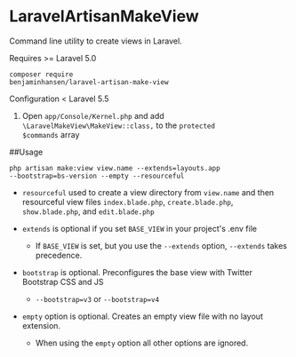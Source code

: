 # LaravelArtisanMakeView

Command line utility to create views in Laravel.

Requires >= Laravel 5.0

<code>composer require benjaminhansen/laravel-artisan-make-view</code>

Configuration < Laravel 5.5
1. Open <code>app/Console/Kernel.php</code> and add <code>\LaravelMakeView\MakeView::class,</code> to the <code>protected $commands</code> array

##Usage

<code>php artisan make:view view.name --extends=layouts.app --bootstrap=bs-version --empty --resourceful</code>

- <code>resourceful</code> used to create a view directory from <code>view.name</code> and then resourceful view files <code>index.blade.php</code>, <code>create.blade.php</code>, <code>show.blade.php</code>, and <code>edit.blade.php</code>

- <code>extends</code> is optional if you set <code>BASE_VIEW</code> in your project's .env file
    - If <code>BASE_VIEW</code> is set, but you use the <code>--extends</code> option, <code>--extends</code> takes precedence.

- <code>bootstrap</code> is optional. Preconfigures the base view with Twitter Bootstrap CSS and JS
    - <code>--bootstrap=v3</code> or <code>--bootstrap=v4</code>

- <code>empty</code> option is optional. Creates an empty view file with no layout extension.
    - When using the <code>empty</code> option all other options are ignored.

